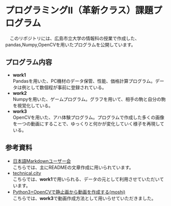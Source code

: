 # プログラミングⅡ（革新クラス）課題プログラム
　このリポジトリには、広島市立大学の情報科の授業で作成した、pandas,Numpy,OpenCVを用いたプログラムを公開しています。
 
## プログラム内容
- **work1**\
Pandasを用いた、PC機材のデータ保管、性能、価格計算プログラム。データは例として数個程が事前に登録されている。
- **work2**\
Numpyを用いた、ゲームプログラム。グラフを用いて、相手の駒と自分の駒を視覚化している。
- **work3**\
OpenCVを用いた、アハ体験プログラム。プログラムで作成した多くの画像を一つの動画にすることで、ゆっくりと何かが変化していく様子を再現している。

## 参考資料
- [日本語Markdownユーザー会](https://www.markdown.jp/syntax/)\
こちらでは、主にREADMEの文章作成に用いられています。
- [technical.city](https://technical.city/ja)\
こちらでは、**work1**で用いられる、データの元として利用させていただいています。
- [Python3+OpenCVで静止画から動画を作成する(moshi)](https://qiita.com/moshi/items/cc7fd0b3c1b008c56a13)\
こちらでは、**work3**で動画作成方法として用いらせていただきました。
